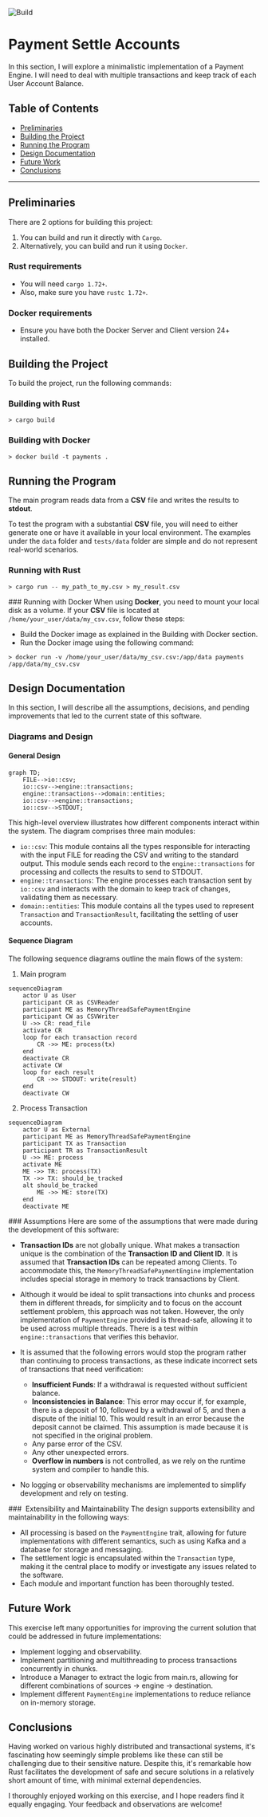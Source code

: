 ![Build](https://github.com/jproyo/payment-settle-accounts/actions/workflows/build.yml/badge.svg)

# Payment Settle Accounts

In this section, I will explore a minimalistic implementation of a Payment Engine. I will need to deal with multiple transactions and keep track of each User Account Balance.

## Table of Contents
- [Preliminaries](#preliminaries)
- [Building the Project](#building-the-project)
- [Running the Program](#running-the-program)
- [Design Documentation](#design-documentation)
- [Future Work](#future-work)
- [Conclusions](#conclusions)

---

## Preliminaries

There are 2 options for building this project:

1. You can build and run it directly with `Cargo`.
2. Alternatively, you can build and run it using `Docker`.

### Rust requirements

- You will need `cargo 1.72+`.
- Also, make sure you have `rustc 1.72+`.

### Docker requirements

- Ensure you have both the Docker Server and Client version 24+ installed.

## Building the Project

To build the project, run the following commands:

### Building with Rust

```shell
> cargo build
```

### Building with Docker

```shell
> docker build -t payments .
```

## Running the Program
The main program reads data from a **CSV** file and writes the results to **stdout**.

To test the program with a substantial **CSV** file, you will need to either generate one or have it available in your local environment. The examples under the `data` folder and `tests/data` folder are simple and do not represent real-world scenarios.

### Running with Rust

```shell
> cargo run -- my_path_to_my.csv > my_result.csv
```

### Running with Docker
When using **Docker**, you need to mount your local disk as a volume. If your **CSV** file is located at `/home/your_user/data/my_csv.csv`, follow these steps:

- Build the Docker image as explained in the Building with Docker section.
- Run the Docker image using the following command:

```shell
> docker run -v /home/your_user/data/my_csv.csv:/app/data payments /app/data/my_csv.csv
```

## Design Documentation
In this section, I will describe all the assumptions, decisions, and pending improvements that led to the current state of this software.

### Diagrams and Design

#### General Design

```mermaid
graph TD;
    FILE-->io::csv;
    io::csv-->engine::transactions;
    engine::transactions-->domain::entities;
    io::csv-->engine::transactions;
    io::csv-->STDOUT;
```

This high-level overview illustrates how different components interact within the system. The diagram comprises three main modules:

- `io::csv`: This module contains all the types responsible for interacting with the input FILE for reading the CSV and writing to the standard output. This module sends each record to the `engine::transactions` for processing and collects the results to send to STDOUT.
- `engine::transactions`: The engine processes each transaction sent by `io::csv` and interacts with the domain to keep track of changes, validating them as necessary.
- `domain::entities`: This module contains all the types used to represent `Transaction` and `TransactionResult`, facilitating the settling of user accounts.

#### Sequence Diagram
The following sequence diagrams outline the main flows of the system:

1. Main program

```mermaid
sequenceDiagram
    actor U as User
    participant CR as CSVReader
    participant ME as MemoryThreadSafePaymentEngine
    participant CW as CSVWriter
    U ->> CR: read_file
    activate CR
    loop for each transaction record
        CR ->> ME: process(tx)
    end
    deactivate CR
    activate CW
    loop for each result
        CR ->> STDOUT: write(result)
    end
    deactivate CW
```

2. Process Transaction

```mermaid
sequenceDiagram
    actor U as External
    participant ME as MemoryThreadSafePaymentEngine
    participant TX as Transaction
    participant TR as TransactionResult
    U ->> ME: process
    activate ME
    ME ->> TR: process(TX)
    TX ->> TX: should_be_tracked
    alt should_be_tracked
        ME ->> ME: store(TX)
    end
    deactivate ME
```

### Assumptions
Here are some of the assumptions that were made during the development of this software:

- **Transaction IDs** are not globally unique. What makes a transaction unique is the combination of the **Transaction ID and Client ID**. It is assumed that **Transaction IDs** can be repeated among Clients. To accommodate this, the `MemoryThreadSafePaymentEngine` implementation includes special storage in memory to track transactions by Client.

- Although it would be ideal to split transactions into chunks and process them in different threads, for simplicity and to focus on the account settlement problem, this approach was not taken. However, the only implementation of `PaymentEngine` provided is thread-safe, allowing it to be used across multiple threads. There is a test within `engine::transactions` that verifies this behavior.

- It is assumed that the following errors would stop the program rather than continuing to process transactions, as these indicate incorrect sets of transactions that need verification:

    - **Insufficient Funds**: If a withdrawal is requested without sufficient balance.
    - **Inconsistencies in Balance**: This error may occur if, for example, there is a deposit of 10, followed by a withdrawal of 5, and then a dispute of the initial 10. This would result in an error because the deposit cannot be claimed. This assumption is made because it is not specified in the original problem.
    - Any parse error of the CSV.
    - Any other unexpected errors.
    - **Overflow in numbers** is not controlled, as we rely on the runtime system and compiler to handle this.

- No logging or observability mechanisms are implemented to simplify development and rely on testing.

###  Extensibility and Maintainability
The design supports extensibility and maintainability in the following ways:

- All processing is based on the `PaymentEngine` trait, allowing for future implementations with different semantics, such as using Kafka and a database for storage and messaging.
- The settlement logic is encapsulated within the `Transaction` type, making it the central place to modify or investigate any issues related to the software.
- Each module and important function has been thoroughly tested.

## Future Work
This exercise left many opportunities for improving the current solution that could be addressed in future implementations:

- Implement logging and observability.
- Implement partitioning and multithreading to process transactions concurrently in chunks.
- Introduce a Manager to extract the logic from main.rs, allowing for different combinations of sources -> engine -> destination.
- Implement different `PaymentEngine` implementations to reduce reliance on in-memory storage.

## Conclusions
Having worked on various highly distributed and transactional systems, it's fascinating how seemingly simple problems like these can still be challenging due to their sensitive nature. Despite this, it's remarkable how Rust facilitates the development of safe and secure solutions in a relatively short amount of time, with minimal external dependencies.

I thoroughly enjoyed working on this exercise, and I hope readers find it equally engaging. Your feedback and observations are welcome!
